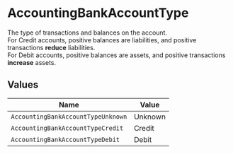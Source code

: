 # AccountingBankAccountType

The type of transactions and balances on the account.  
For Credit accounts, positive balances are liabilities, and positive transactions **reduce** liabilities.  
For Debit accounts, positive balances are assets, and positive transactions **increase** assets.


## Values

| Name                               | Value                              |
| ---------------------------------- | ---------------------------------- |
| `AccountingBankAccountTypeUnknown` | Unknown                            |
| `AccountingBankAccountTypeCredit`  | Credit                             |
| `AccountingBankAccountTypeDebit`   | Debit                              |